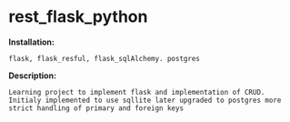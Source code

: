 # rest_flask_python

**Installation:**
```
flask, flask_resful, flask_sqlAlchemy. postgres
```
**Description:** 
```
Learning project to implement flask and implementation of CRUD. 
Initialy implemented to use sqllite later upgraded to postgres more strict handling of primary and foreign keys
```

